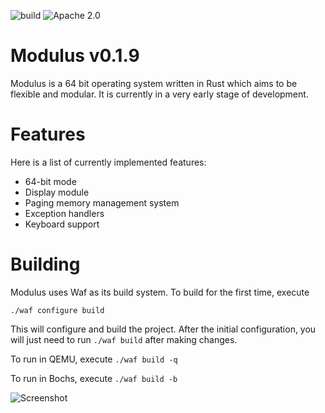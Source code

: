 ![build](https://circleci.com/gh/modulus-os/kernel.svg?style=shield&circle-token=:circle-token) ![Apache 2.0](https://img.shields.io/badge/license-Apache%202.0-blue.svg)

# Modulus v0.1.9

Modulus is a 64 bit operating system written in Rust which aims to be flexible and modular. It is currently in a very early stage of development.

# Features

Here is a list of currently implemented features:

* 64-bit mode
* Display module
* Paging memory management system
* Exception handlers
* Keyboard support

# Building

Modulus uses Waf as its build system. To build for the first time, execute

`./waf configure build`

This will configure and build the project. After the initial configuration, you will just need to run `./waf build` after making changes.

To run in QEMU, execute `./waf build -q`

To run in Bochs, execute `./waf build -b`

![Screenshot](https://raw.githubusercontent.com/modulus-os/kernel/master/screenshot.png)
